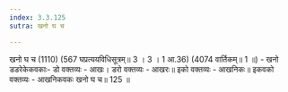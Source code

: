 ```yaml
---
index: 3.3.125
sutra: खनो घ च

---
```

खनो घ च (1110) (567 घप्रत्ययविधिसूत्रम्॥ 3 । 3 । 1 आ.36) (4074 वार्तिकम्॥ 1 ॥) - खनो डडरेकेकवकाः-  डो वक्तव्यः - आखः। डरो वक्तव्यः - आखरः॥ इको वक्तव्यः - आखनिकः॥ इकवको वक्तव्यः  - आखनिकवकः खनो घ च॥ 125 ॥